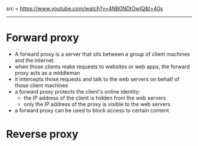src = https://www.youtube.com/watch?v=4NB0NDtOwIQ&t=40s

---

# Forward proxy

- A forward proxy is a server that sits between a group of client machines and the internet.
- when those clients make requests to websites or web apps, the forward proxy acts as a middleman
- it intercepts those requests and talk to the web servers on behalf of those client machines
- a forward proxy protects the client's online identity:
  - the IP address of the client is hidden from the web servers
  - only the IP address of the proxy is visible to the web servers
- a forward proxy can be used to block access to certain content

# Reverse proxy

